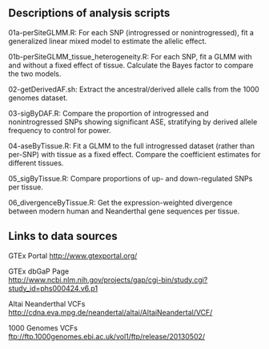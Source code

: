 Descriptions of analysis scripts
---------------------

01a-perSiteGLMM.R: For each SNP (introgressed or nonintrogressed), fit a generalized linear mixed model to estimate the allelic effect.

01b-perSiteGLMM_tissue_heterogeneity.R: For each SNP, fit a GLMM with and without a fixed effect of tissue. Calculate the Bayes factor to compare the two models.

02-getDerivedAF.sh: Extract the ancestral/derived allele calls from the 1000 genomes dataset.

03-sigByDAF.R: Compare the proportion of introgressed and nonintrogressed SNPs showing significant ASE, stratifying by derived allele frequency to control for power.

04-aseByTissue.R: Fit a GLMM to the full introgressed dataset (rather than per-SNP) with tissue as a fixed effect. Compare the coefficient estimates for different tissues.

05_sigByTissue.R: Compare proportions of up- and down-regulated SNPs per tissue.

06_divergenceByTissue.R: Get the expression-weighted divergence between modern human and Neanderthal gene sequences per tissue.


Links to data sources
---------------------

GTEx Portal
http://www.gtexportal.org/

GTEx dbGaP Page <br/>
http://www.ncbi.nlm.nih.gov/projects/gap/cgi-bin/study.cgi?study_id=phs000424.v6.p1

Altai Neanderthal VCFs <br/>
http://cdna.eva.mpg.de/neandertal/altai/AltaiNeandertal/VCF/

1000 Genomes VCFs <br/>
ftp://ftp.1000genomes.ebi.ac.uk/vol1/ftp/release/20130502/
